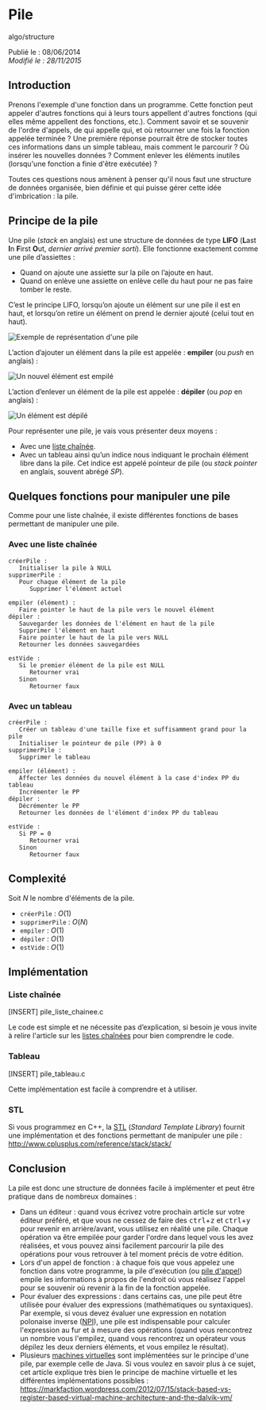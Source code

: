 Pile
====
algo/structure

Publié le : 08/06/2014  
*Modifié le : 28/11/2015*

## Introduction

Prenons l'exemple d'une fonction dans un programme. Cette fonction peut appeler d'autres fonctions qui à leurs tours appellent d'autres fonctions (qui elles même appellent des fonctions, etc.). Comment savoir et se souvenir de l'ordre d'appels, de qui appelle qui, et où retourner une fois la fonction appelée terminée ? Une première réponse pourrait être de stocker toutes ces informations dans un simple tableau, mais comment le parcourir ? Où insérer les nouvelles données ? Comment enlever les éléments inutiles (lorsqu'une fonction a finie d'être exécutée) ?

Toutes ces questions nous amènent à penser qu'il nous faut une structure de données organisée, bien définie et qui puisse gérer cette idée d'imbrication : la pile.

## Principe de la pile

Une pile (*stack* en anglais) est une structure de données de type **LIFO** (**L**ast **I**n **F**irst **O**ut, *dernier arrivé premier sorti*). Elle fonctionne exactement comme une pile d’assiettes :

- Quand on ajoute une assiette sur la pile on l’ajoute en haut.
- Quand on enlève une assiette on enlève celle du haut pour ne pas faire tomber le reste.

C’est le principe LIFO, lorsqu’on ajoute un élément sur une pile il est en haut, et lorsqu’on retire un élément on prend le dernier ajouté (celui tout en haut).

![Exemple de représentation d'une pile](//static.napnac.ga/img/algo/structure/pile/exemple_pile.png)

L’action d’ajouter un élément dans la pile est appelée : **empiler** (ou *push* en anglais) :

![Un nouvel élément est empilé](//static.napnac.ga/img/algo/structure/pile/exemple_ajout.png)

L’action d’enlever un élément de la pile est appelée : **dépiler** (ou *pop* en anglais) :

![Un élément est dépilé](//static.napnac.ga/img/algo/structure/pile/exemple_suppression.png)

Pour représenter une pile, je vais vous présenter deux moyens :

- Avec une [liste chaînée](/algo/structure/liste_chainee.html).
- Avec un tableau ainsi qu’un indice nous indiquant le prochain élément libre dans la pile. Cet indice est appelé pointeur de pile (ou *stack pointer* en anglais, souvent abrégé *SP*).

## Quelques fonctions pour manipuler une pile

Comme pour une liste chaînée, il existe différentes fonctions de bases permettant de manipuler une pile.

### Avec une liste chaînée

```nohighlight
créerPile :
   Initialiser la pile à NULL
supprimerPile :
   Pour chaque élément de la pile
      Supprimer l'élément actuel

empiler (élément) :
   Faire pointer le haut de la pile vers le nouvel élément
dépiler :
   Sauvegarder les données de l'élément en haut de la pile
   Supprimer l'élément en haut
   Faire pointer le haut de la pile vers NULL
   Retourner les données sauvegardées

estVide :
   Si le premier élément de la pile est NULL
      Retourner vrai
   Sinon
      Retourner faux
```

### Avec un tableau

```nohighlight
créerPile :
   Créer un tableau d'une taille fixe et suffisamment grand pour la pile
   Initialiser le pointeur de pile (PP) à 0
supprimerPile :
   Supprimer le tableau

empiler (élément) :
   Affecter les données du nouvel élément à la case d'index PP du tableau
   Incrémenter le PP
dépiler :
   Décrémenter le PP
   Retourner les données de l'élément d'index PP du tableau

estVide :
   Si PP = 0
      Retourner vrai
   Sinon 
      Retourner faux
```

## Complexité

Soit $N$ le nombre d'éléments de la pile.

- `créerPile` : $O(1)$
- `supprimerPile` : $O(N)$
- `empiler` : $O(1)$
- `dépiler` : $O(1)$
- `estVide` : $O(1)$

## Implémentation

### Liste chaînée

[INSERT]
pile_liste_chainee.c

Le code est simple et ne nécessite pas d’explication, si besoin je vous invite à relire l'article sur les [listes chaînées](/algo/structure/liste_chainee.html) pour bien comprendre le code.

### Tableau

[INSERT]
pile_tableau.c

Cette implémentation est facile à comprendre et à utiliser.

### STL

Si vous programmez en C++, la [STL](https://en.wikipedia.org/wiki/Standard_Template_Library) (*Standard Template Library*) fournit une implémentation et des fonctions permettant de manipuler une pile : <http://www.cplusplus.com/reference/stack/stack/>

## Conclusion

La pile est donc une structure de données facile à implémenter et peut être pratique dans de nombreux domaines : 

- Dans un éditeur : quand vous écrivez votre prochain article sur votre éditeur préféré, et que vous ne cessez de faire des <kbd>ctrl</kbd>+<kbd>z</kbd> et <kbd>ctrl</kbd>+<kbd>y</kbd> pour revenir en arrière/avant, vous utilisez en réalité une pile. Chaque opération va être empilée pour garder l'ordre dans lequel vous les avez réalisées, et vous pouvez ainsi facilement parcourir la pile des opérations pour vous retrouver à tel moment précis de votre édition.
- Lors d'un appel de fonction : à chaque fois que vous appelez une fonction dans votre programme, la pile d'exécution (ou [pile d'appel](https://en.wikipedia.org/wiki/Call_stack)) empile les informations à propos de l'endroit où vous réalisez l'appel pour se souvenir où revenir à la fin de la fonction appelée.
- Pour évaluer des expressions : dans certains cas, une pile peut être utilisée pour évaluer des expressions (mathématiques ou syntaxiques). Par exemple, si vous devez évaluer une expression en notation polonaise inverse ([NPI](https://en.wikipedia.org/wiki/Reverse_Polish_notation)), une pile est indispensable pour calculer l'expression au fur et à mesure des opérations (quand vous rencontrez un nombre vous l'empilez, quand vous rencontrez un opérateur vous dépilez les deux derniers éléments, et vous empilez le résultat).
- Plusieurs [machines virtuelles](https://en.wikipedia.org/wiki/Virtual_machine) sont implémentées sur le principe d'une pile, par exemple celle de Java. Si vous voulez en savoir plus à ce sujet, cet article explique très bien le principe de machine virtuelle et les différentes implémentations possibles : <https://markfaction.wordpress.com/2012/07/15/stack-based-vs-register-based-virtual-machine-architecture-and-the-dalvik-vm/>
